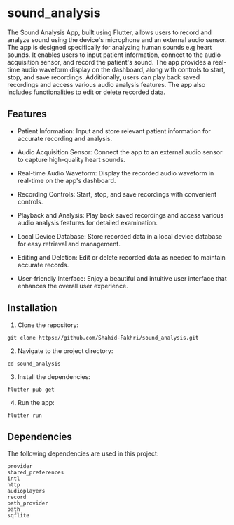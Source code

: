 # sound_analysis

The Sound Analysis App, built using Flutter, allows users to record and analyze sound using the device's microphone and an external audio sensor. The app is designed specifically for analyzing human sounds e.g heart sounds. It enables users to input patient information, connect to the audio acquisition sensor, and record the patient's sound. The app provides a real-time audio waveform display on the dashboard, along with controls to start, stop, and save recordings. Additionally, users can play back saved recordings and access various audio analysis features. The app also includes functionalities to edit or delete recorded data.

## Features
* Patient Information: Input and store relevant patient information for accurate recording and analysis.

* Audio Acquisition Sensor: Connect the app to an external audio sensor to capture high-quality heart sounds.

* Real-time Audio Waveform: Display the recorded audio waveform in real-time on the app's dashboard.

* Recording Controls: Start, stop, and save recordings with convenient controls.

* Playback and Analysis: Play back saved recordings and access various audio analysis features for detailed examination.

* Local Device Database: Store recorded data in a local device database for easy retrieval and management.

* Editing and Deletion: Edit or delete recorded data as needed to maintain accurate records.

* User-friendly Interface: Enjoy a beautiful and intuitive user interface that enhances the overall user experience.

## Installation
1. Clone the repository:
```
git clone https://github.com/Shahid-Fakhri/sound_analysis.git
```
2. Navigate to the project directory:
```
cd sound_analysis
```
3. Install the dependencies:
```
flutter pub get
```
4. Run the app:
```
flutter run
```

## Dependencies
The following dependencies are used in this project:
```
provider
shared_preferences
intl
http
audioplayers
record
path_provider
path
sqflite
```
